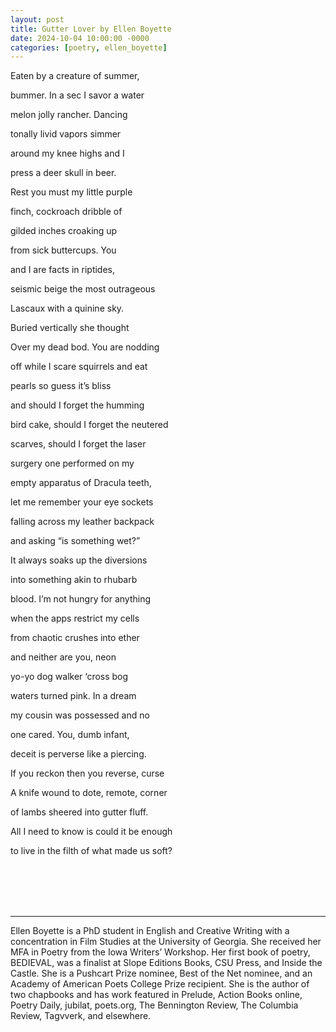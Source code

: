 ```yaml
---
layout: post
title: Gutter Lover by Ellen Boyette
date: 2024-10-04 10:00:00 -0000
categories: [poetry, ellen_boyette]
---
```

<div class="poem">
Eaten by a creature of summer,

<span class="indent-1">bummer. In a sec I savor a water</span>

<span class="indent-2">melon jolly rancher. Dancing</span>


tonally livid vapors simmer 

<span class="indent-1">around my knee highs and I</span>

<span class="indent-2">press a deer skull in beer.</span>


Rest you must my little purple

<span class="indent-1">finch, cockroach dribble of</span>

<span class="indent-2">gilded inches croaking up</span>


from sick buttercups. You

<span class="indent-1">and I are facts in riptides,</span>

<span class="indent-2">seismic beige the most outrageous</span>


Lascaux with a quinine sky. 

<span class="indent-1">Buried vertically she thought</span>

<span class="indent-2">Over my dead bod. You are nodding</span>


off while I scare squirrels and eat

<span class="indent-1">pearls so guess it’s bliss</span>

<span class="indent-2">and should I forget the humming</span>


bird cake, should I forget the neutered 

<span class="indent-1">scarves, should I forget the laser</span>

<span class="indent-2">surgery one performed on my</span>


empty apparatus of Dracula teeth, 

<span class="indent-1">let me remember your eye sockets</span>

<span class="indent-2">falling across my leather backpack</span>


and asking “is something wet?” 

<span class="indent-1">It always soaks up the diversions</span>

<span class="indent-2">into something akin to rhubarb</span>


blood. I’m not hungry for anything

<span class="indent-1">when the apps restrict my cells</span>

<span class="indent-2">from chaotic crushes into ether</span>


and neither are you, neon 

<span class="indent-1">yo-yo dog walker ‘cross bog</span>

<span class="indent-2">waters turned pink. In a dream</span>


my cousin was possessed and no 

<span class="indent-1">one cared. You, dumb infant,</span>

<span class="indent-2">deceit is perverse like a piercing.</span>


If you reckon then you reverse, curse

<span class="indent-1">A knife wound to dote, remote, corner</span>

<span class="indent-2">of lambs sheered into gutter fluff.</span>


All I need to know is could it be enough

<span class="indent-1">to live in the filth of what made us soft?</span>
</div>
<br><br>
<br><br>
<hr>
Ellen Boyette is a PhD student in English and Creative Writing with a concentration in Film Studies at the University of Georgia.  She received her MFA in Poetry from the Iowa Writers’ Workshop. Her first book of poetry, BEDIEVAL, was a finalist at Slope Editions Books, CSU Press, and Inside the Castle. She is a Pushcart Prize nominee, Best of the Net nominee, and an Academy of American Poets College Prize recipient. She is the author of two chapbooks and has work featured in Prelude, Action Books online, Poetry Daily, jubilat, poets.org, The Bennington Review, The Columbia Review, Tagvverk, and elsewhere.
